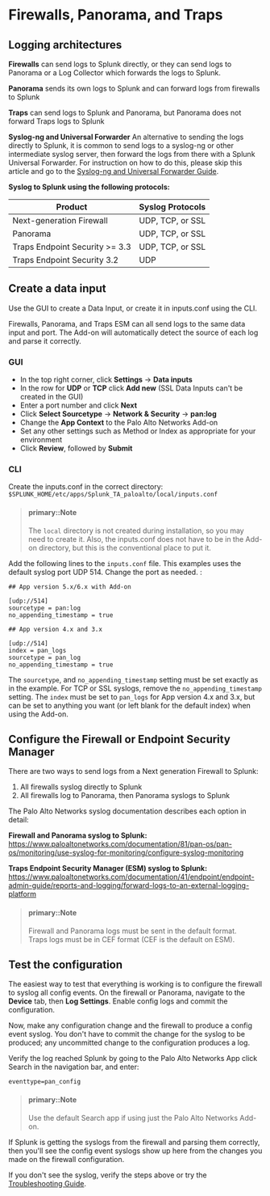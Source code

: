 Firewalls, Panorama, and Traps
==============================

## Logging architectures

**Firewalls** can send logs to Splunk directly, or they can send logs to Panorama or a Log Collector which forwards the logs to Splunk.

**Panorama** sends its own logs to Splunk and can forward logs from firewalls to Splunk

**Traps** can send logs to Splunk and Panorama, but Panorama does not forward Traps logs to Splunk

**Syslog-ng and Universal Forwarder** An alternative to sending the logs directly to Splunk, it is common to send logs to a syslog-ng or other intermediate syslog server, then forward the logs from there with a Splunk Universal Forwarder. For instruction on how to do this, please skip this article and go to the [Syslog-ng and Universal Forwarder Guide](universal-forwarder.md).

**Syslog to Splunk using the following protocols:**

| Product                           | Syslog Protocols |
|-----------------------------------|------------------|
| Next-generation Firewall          | UDP, TCP, or SSL |
| Panorama                          | UDP, TCP, or SSL |
| Traps Endpoint Security >= 3.3    | UDP, TCP, or SSL |
| Traps Endpoint Security 3.2       | UDP              |

## Create a data input

Use the GUI to create a Data Input, or create it in inputs.conf using the CLI.

Firewalls, Panorama, and Traps ESM can all send logs to the same data input and port. The Add-on will automatically detect the source of each log and parse it correctly.

### GUI

- In the top right corner, click **Settings** -> **Data inputs**
- In the row for **UDP** or **TCP** click **Add new** (SSL Data Inputs can't be created in the GUI)
- Enter a port number and click **Next**
- Click **Select Sourcetype** -> **Network & Security** -> **pan:log**
- Change the **App Context** to the Palo Alto Networks Add-on
- Set any other settings such as Method or Index as appropriate for your environment
- Click **Review**, followed by **Submit**

### CLI

Create the inputs.conf in the correct directory:
`$SPLUNK_HOME/etc/apps/Splunk_TA_paloalto/local/inputs.conf`

> #### primary::Note
>
> The `local` directory is not created during installation, so you may need to create it. Also, the inputs.conf does not have to be in the Add-on directory, but this is the conventional place to put it.

Add the following lines to the `inputs.conf` file. This examples uses the default syslog port UDP 514. Change the port as needed. :

    ## App version 5.x/6.x with Add-on

    [udp://514]
    sourcetype = pan:log
    no_appending_timestamp = true

    ## App version 4.x and 3.x

    [udp://514]
    index = pan_logs
    sourcetype = pan_log
    no_appending_timestamp = true

The `sourcetype`, and `no_appending_timestamp` setting must be set exactly as in the example. For TCP or SSL syslogs, remove the `no_appending_timestamp` setting. The `index` must be set to `pan_logs` for App version 4.x and 3.x, but can be set to anything you want (or left blank for the default index) when using the Add-on.

## Configure the Firewall or Endpoint Security Manager

There are two ways to send logs from a Next generation Firewall to Splunk:

1.  All firewalls syslog directly to Splunk
2.  All firewalls log to Panorama, then Panorama syslogs to Splunk

The Palo Alto Networks syslog documentation describes each option in detail:

**Firewall and Panorama syslog to Splunk:**
<https://www.paloaltonetworks.com/documentation/81/pan-os/pan-os/monitoring/use-syslog-for-monitoring/configure-syslog-monitoring>

**Traps Endpoint Security Manager (ESM) syslog to Splunk:**
<https://www.paloaltonetworks.com/documentation/41/endpoint/endpoint-admin-guide/reports-and-logging/forward-logs-to-an-external-logging-platform>

> #### primary::Note
>
> Firewall and Panorama logs must be sent in the default format.  
> Traps logs must be in CEF format (CEF is the default on ESM).

## Test the configuration

The easiest way to test that everything is working is to configure the firewall to syslog all config events. On the firewall or Panorama, navigate to the **Device** tab, then **Log Settings**. Enable config logs and commit the configuration.

Now, make any configuration change and the firewall to produce a config event syslog. You don't have to commit the change for the syslog to be produced; any uncommitted change to the configuration produces a log.

Verify the log reached Splunk by going to the Palo Alto Networks App click Search in the navigation bar, and enter:

    eventtype=pan_config

> #### primary::Note
>
> Use the default Search app if using just the Palo Alto Networks Add-on.

If Splunk is getting the syslogs from the firewall and parsing them correctly, then you'll see the config event syslogs show up here from the changes you made on the firewall configuration.

If you don't see the syslog, verify the steps above or try the [Troubleshooting Guide](troubleshoot.md).

